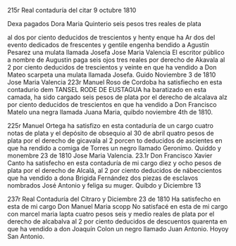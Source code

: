 215r Real contaduría del citar 9 octubre 1810

Dexa pagados Dora Maria Quinterio seis pesos tres reales de plata

al dos por ciento deducidos de trescientos y henty enque ha
Ar dos del evento dedicados de frescentes y gentile engenha bendido a Agustín Pesarez una mulata llamada Josefa Jose Maria Valencia
El escritor público a nombre de Augustin paga seis ojos tres reales por derecho de Akavala al 2 por ciento deducidos de trescientos y veinte en que ha vendido a Don Mateo scarpeta una mulata llamada Josefa. Guido
Noviembre 3 de 1810
Jose Maria Valencia
223r Manuel Roso de Cordoba ha satisfiecho en esta contadurio dem
TANSEL RODE DE EUSTAGUA ha baratizado en esta camada, ha sido cargado seis pesos de plata por el derecho de alcalava alz por ciento deducidos de trescientos en que ha vendido a Don Francisco Matelo una negra llamada Juana Maria, quibdo noviembre 4th de 1810.

225r Manuel Ortega ha satisfizo en esta contaduría de un cargo
cuatro notas de plata y el depósito de obsequio al 30 de abril
quatro pesos de plata por el derecho de gicavala al 2 porcen
to deducidos de ascientes en que ha rendido a comiga de
Torres un negro llamado Geronimo. Quiddo y monembre 23
de 1810
Jose Maria Valencia.
23.1r Don Francisco Xavier Canto ha satisfecho en esta contaduría de mi cargo diez y ocho pesos de plata por el derecho de
Alcalá, al 2 por ciento deducidos de nábeccientos que ha vendido a dona Brigida Fernández dos piezas de esclavos nombrados José Antonio y feliga su muger. Quibdo y Diciembre 13

237r Real Contaduría del Cítraro y Diciembre 23 de 1810
Ha satisfecho en esta de mi cargo Don Manuel Maria scopp
No satisfacé en esta de mi cargo con marcel maria lapta cuatro pesos seis y medio reales de plata por el derecho de alcabalva al 2 por ciento deducidos de descuentos quarenta en que ha vendido a don Joaquín Colon un negro llamado Juan Antonio.
Hoyoy San Antonio.
